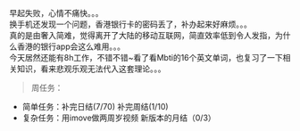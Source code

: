 早起失败，心情不痛快。。。       
换手机还发现一个问题，香港银行卡的密码丢了，补办起来好麻烦。。。  
真的是由奢入简难，觉得离开了大陆的移动互联网，简直效率低到令人发指，为什么香港的银行app会这么难用。。。  
今天居然还能有8h工作，不错不错~看了看Mbti的16个英文单词，也复习了一下相关知识，看来悲观乐观无法代入这套理论。。。  
>周任务：
+ 简单任务：补完日结(7/70) 补完周结(1/10)  
+ 复杂任务：用imove做两周岁视频 新版本的月结（0/3）  
